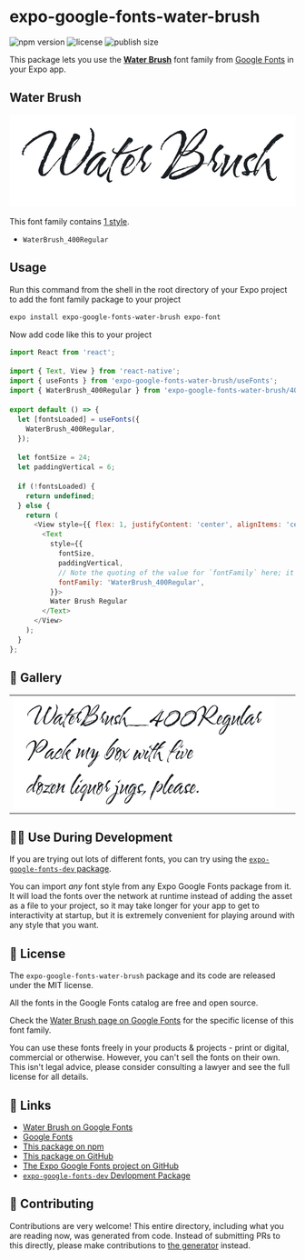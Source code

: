 # expo-google-fonts-water-brush

![npm version](https://flat.badgen.net/npm/v/expo-google-fonts-water-brush)
![license](https://flat.badgen.net/github/license/expo/google-fonts)
![publish size](https://flat.badgen.net/packagephobia/install/expo-google-fonts-water-brush)

This package lets you use the [**Water Brush**](https://fonts.google.com/specimen/Water+Brush) font family from [Google Fonts](https://fonts.google.com/) in your Expo app.

## Water Brush

![Water Brush](./font-family.png)

This font family contains [1 style](#-gallery).

- `WaterBrush_400Regular`

## Usage

Run this command from the shell in the root directory of your Expo project to add the font family package to your project
```sh
expo install expo-google-fonts-water-brush expo-font
```

Now add code like this to your project
```js
import React from 'react';

import { Text, View } from 'react-native';
import { useFonts } from 'expo-google-fonts-water-brush/useFonts';
import { WaterBrush_400Regular } from 'expo-google-fonts-water-brush/400Regular';

export default () => {
  let [fontsLoaded] = useFonts({
    WaterBrush_400Regular,
  });

  let fontSize = 24;
  let paddingVertical = 6;

  if (!fontsLoaded) {
    return undefined;
  } else {
    return (
      <View style={{ flex: 1, justifyContent: 'center', alignItems: 'center' }}>
        <Text
          style={{
            fontSize,
            paddingVertical,
            // Note the quoting of the value for `fontFamily` here; it expects a string!
            fontFamily: 'WaterBrush_400Regular',
          }}>
          Water Brush Regular
        </Text>
      </View>
    );
  }
};

```

## 🔡 Gallery


||||
|-|-|-|
|![WaterBrush_400Regular](.//400Regular/WaterBrush_400Regular.ttf.png)||||


## 👩‍💻 Use During Development

If you are trying out lots of different fonts, you can try using the [`expo-google-fonts-dev` package](https://github.com/freeboub/google-fonts/tree/master/font-packages/dev#readme).

You can import *any* font style from any Expo Google Fonts package from it. It will load the fonts
over the network at runtime instead of adding the asset as a file to your project, so it may take longer
for your app to get to interactivity at startup, but it is extremely convenient
for playing around with any style that you want.

## 📖 License

The `expo-google-fonts-water-brush` package and its code are released under the MIT license.

All the fonts in the Google Fonts catalog are free and open source.

Check the [Water Brush page on Google Fonts](https://fonts.google.com/specimen/Water+Brush) for the specific license of this font family.

You can use these fonts freely in your products & projects - print or digital, commercial or otherwise. However, you can't sell the fonts on their own. This isn't legal advice, please consider consulting a lawyer and see the full license for all details.

## 🔗 Links

- [Water Brush on Google Fonts](https://fonts.google.com/specimen/Water+Brush)
- [Google Fonts](https://fonts.google.com/)
- [This package on npm](https://www.npmjs.com/package/expo-google-fonts-water-brush)
- [This package on GitHub](https://github.com/freeboub/google-fonts/tree/master/font-packages/water-brush)
- [The Expo Google Fonts project on GitHub](https://github.com/freeboub/google-fonts)
- [`expo-google-fonts-dev` Devlopment Package](https://github.com/freeboub/google-fonts/tree/master/font-packages/dev)

## 🤝 Contributing

Contributions are very welcome! This entire directory, including what you are reading now, was generated from code. Instead of submitting PRs to this directly, please make contributions to [the generator](https://github.com/freeboub/google-fonts/tree/master/packages/generator) instead.
